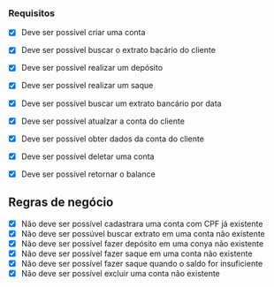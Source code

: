### Requisitos

- [x] Deve ser possível criar uma conta 
- [x] Deve ser possível buscar o extrato bacário do cliente
- [x] Deve ser possível realizar um depósito
- [x] Deve ser possível realizar um saque 
- [x] Deve ser possível buscar um extrato bancário por data 
- [x] Deve ser possível atualzar a conta do cliente 
- [x] Deve ser possível obter dados da conta do cliente 
- [x] Deve ser possível deletar uma conta 
- [x] Deve ser possível retornar o balance



## Regras de negócio

- [x] Não deve ser possível cadastrara uma conta com CPF  já existente
- [x] Não deve ser possúvel buscar extrato em uma conta não existente
- [x] Não deve ser possível fazer depósito em uma conya não existente
- [x] Não deve ser possível fazer saque em uma conta não existente
- [x] Não deve ser possível fazer saque quando o saldo for insuficiente
- [x] Não deve ser possível excluir uma conta não existente